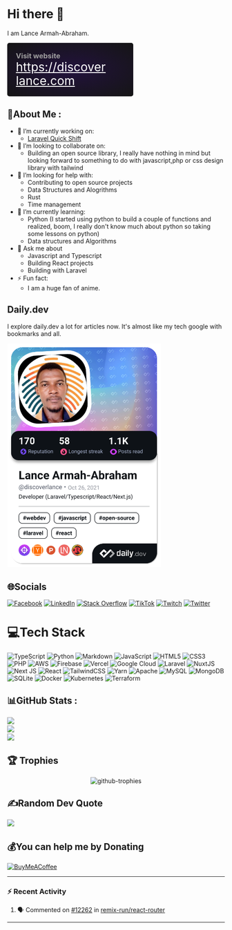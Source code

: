 # Hi there 👋

I am Lance Armah-Abraham.

<div style="display: flex; gap: 10px; width: 100%; height: auto; margin-bottom: 10px;">
<div style="width: 50%; padding: 20px; height: auto; border-radius: 5px; background: radial-gradient(#22123D, #151515); display: flex; flex-direction: column; align-items: start; justify-content: end;">
    <h3 style="color: #9F9F9F; margin: 0;">Visit website</h3>
    <a href="https://discoverlance.com" target="_blank" class="big-font" style="color: #fff; font-size: 28px; width: calc(100% - 40px); line-height: 32px;">https://discoverlance.com</a>
</div>
</div>

## 💫About Me :
  - 🔭 I’m currently working on:
     - [Laravel Quick Shift](https://laravelquickshift.com)
  - 👯 I’m looking to collaborate on:
     - Building an open source library, I really have nothing in mind but looking forward to something to do with javascript,php or css design library with tailwind  
  - 🤝 I’m looking for help with:
      - Contributing to open source projects
      - Data Structures and Alogrithms
      - Rust
      - Time management
  - 🌱 I’m currently learning:
      - Python (I started using python to build a couple of functions and realized, boom, I really don't know much about python so taking some lessons on python)
      - Data structures and Algorithms
  - 💬 Ask me about
      - Javascript and Typescript
      - Building React projects
      - Building with Laravel
  - ⚡ Fun fact:
      - I am a huge fan of anime.

## Daily.dev
I explore daily.dev a lot for articles now. It's almost like my tech google with bookmarks and all.

<a href="https://app.daily.dev/discoverlance"><img src="./devcard.png" width="356" alt="Lance's Dev Card"/></a>
 
<!-- [![Discord](https://img.shields.io/badge/Discord-%237289DA.svg?logo=discord&logoColor=white)](htttps://discord.gg/sfsdfsdfdf) -->

## 🌐Socials
[![Facebook](https://img.shields.io/badge/Facebook-%231877F2.svg?logo=Facebook&logoColor=white)](https://web.facebook.com/discoverlance) [![LinkedIn](https://img.shields.io/badge/LinkedIn-%230077B5.svg?logo=linkedin&logoColor=white)](https://linkedin.com/in/lance-armah-abraham) [![Stack Overflow](https://img.shields.io/badge/-Stackoverflow-FE7A16?logo=stack-overflow&logoColor=white)](https://stackoverflow.com/users/13442570) [![TikTok](https://img.shields.io/badge/TikTok-%23000000.svg?logo=TikTok&logoColor=white)](https://tiktok.com/@discoverlance) [![Twitch](https://img.shields.io/badge/Twitch-%239146FF.svg?logo=Twitch&logoColor=white)](https://twitch.tv/discoverlance) [![Twitter](https://img.shields.io/badge/Twitter-%231DA1F2.svg?logo=Twitter&logoColor=white)](https://twitter.com/DiscoverLance) 

<!-- 
// put some tech stack here to use later
![Figma](https://img.shields.io/badge/figma-%23F24E1E.svg?style=for-the-badge&logo=figma&logoColor=white) ![Dart](https://img.shields.io/badge/dart-%230175C2.svg?style=for-the-badge&logo=dart&logoColor=white) ![Go](https://img.shields.io/badge/go-%2300ADD8.svg?style=for-the-badge&logo=go&logoColor=white) ![Flutter](https://img.shields.io/badge/Flutter-%2302569B.svg?style=for-the-badge&logo=Flutter&logoColor=white)
-->
# 💻Tech Stack
![TypeScript](https://img.shields.io/badge/typescript-%23007ACC.svg?style=for-the-badge&logo=typescript&logoColor=white) ![Python](https://img.shields.io/badge/python-3670A0?style=for-the-badge&logo=python&logoColor=ffdd54) ![Markdown](https://img.shields.io/badge/markdown-%23000000.svg?style=for-the-badge&logo=markdown&logoColor=white) ![JavaScript](https://img.shields.io/badge/javascript-%23323330.svg?style=for-the-badge&logo=javascript&logoColor=%23F7DF1E) ![HTML5](https://img.shields.io/badge/html5-%23E34F26.svg?style=for-the-badge&logo=html5&logoColor=white) ![CSS3](https://img.shields.io/badge/css3-%231572B6.svg?style=for-the-badge&logo=css3&logoColor=white) ![PHP](https://img.shields.io/badge/php-%23777BB4.svg?style=for-the-badge&logo=php&logoColor=white) ![AWS](https://img.shields.io/badge/AWS-%23FF9900.svg?style=for-the-badge&logo=amazon-aws&logoColor=white) ![Firebase](https://img.shields.io/badge/firebase-%23039BE5.svg?style=for-the-badge&logo=firebase) ![Vercel](https://img.shields.io/badge/vercel-%23000000.svg?style=for-the-badge&logo=vercel&logoColor=white) ![Google Cloud](https://img.shields.io/badge/Google%20Cloud-%234285F4.svg?style=for-the-badge&logo=google-cloud&logoColor=white) ![Laravel](https://img.shields.io/badge/laravel-%23FF2D20.svg?style=for-the-badge&logo=laravel&logoColor=white) ![NuxtJS](https://img.shields.io/badge/Nuxt-black?style=for-the-badge&logo=nuxt.js&logoColor=white) ![Next JS](https://img.shields.io/badge/Next-black?style=for-the-badge&logo=next.js&logoColor=white) ![React](https://img.shields.io/badge/react-%2320232a.svg?style=for-the-badge&logo=react&logoColor=%2361DAFB) ![TailwindCSS](https://img.shields.io/badge/tailwindcss-%2338B2AC.svg?style=for-the-badge&logo=tailwind-css&logoColor=white) ![Yarn](https://img.shields.io/badge/yarn-%232C8EBB.svg?style=for-the-badge&logo=yarn&logoColor=white) ![Apache](https://img.shields.io/badge/apache-%23D42029.svg?style=for-the-badge&logo=apache&logoColor=white) ![MySQL](https://img.shields.io/badge/mysql-%2300f.svg?style=for-the-badge&logo=mysql&logoColor=white) ![MongoDB](https://img.shields.io/badge/MongoDB-%234ea94b.svg?style=for-the-badge&logo=mongodb&logoColor=white) ![SQLite](https://img.shields.io/badge/sqlite-%2307405e.svg?style=for-the-badge&logo=sqlite&logoColor=white) ![Docker](https://img.shields.io/badge/docker-%230db7ed.svg?style=for-the-badge&logo=docker&logoColor=white) ![Kubernetes](https://img.shields.io/badge/kubernetes-%23326ce5.svg?style=for-the-badge&logo=kubernetes&logoColor=white) ![Terraform](https://img.shields.io/badge/terraform-%235835CC.svg?style=for-the-badge&logo=terraform&logoColor=white)

## 📊GitHub Stats :
![](https://github-readme-stats.vercel.app/api?username=discoverlance-com&theme=radical&hide_border=false&include_all_commits=false&count_private=true)<br/>
![](https://github-readme-streak-stats.herokuapp.com/?user=discoverlance-com&theme=radical&hide_border=false)<br/>
![](https://github-readme-stats.vercel.app/api/top-langs/?username=discoverlance-com&theme=radical&hide_border=false&include_all_commits=false&count_private=true&layout=compact)

## 🏆 Trophies
<div align="center">
  <img src="https://github-profile-trophy.vercel.app/?username=discoverlance-com&theme=dark_lover" alt="github-trophies" />
</div>

## ✍️Random Dev Quote
![](https://quotes-github-readme.vercel.app/api?type=horizontal&theme=radical)

## 💰You can help me by Donating
[![BuyMeACoffee](https://img.shields.io/badge/Buy%20Me%20a%20Coffee-ffdd00?style=for-the-badge&logo=buy-me-a-coffee&logoColor=black)](https://buymeacoffee.com/discoverlance) 
  
 ---

### :zap: Recent Activity

<!--START_SECTION:activity-->
1. 🗣 Commented on [#12262](https://github.com/remix-run/react-router/issues/12262#issuecomment-2516904319) in [remix-run/react-router](https://github.com/remix-run/react-router)
<!--END_SECTION:activity-->

---

  <!-- Proudly created with GPRM ( https://gprm.itsvg.in ) -->


<!--
**Lance1997/lance1997** is a ✨ _special_ ✨ repository because its `README.md` (this file) appears on your GitHub profile.

Here are some ideas to get you started:

- 🔭 I’m currently working on ...
- 🌱 I’m currently learning ...
- 👯 I’m looking to collaborate on ...
- 🤔 I’m looking for help with ...
- 💬 Ask me about ...
- 📫 How to reach me: ...
- 😄 Pronouns: ...
- ⚡ Fun fact: ...
-->


